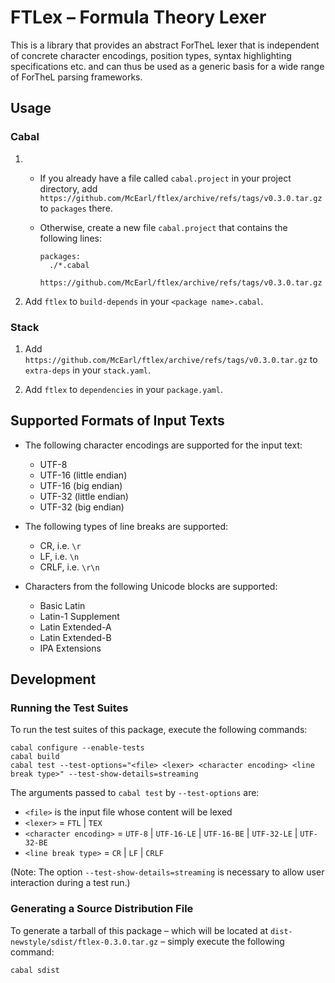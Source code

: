 # FTLex – Formula Theory Lexer

This is a library that provides an abstract ForTheL lexer that is independent
of concrete character encodings, position types, syntax highlighting
specifications etc. and can thus be used as a generic basis for a wide range of
ForTheL parsing frameworks.


## Usage

### Cabal

1.  * If you already have a file called `cabal.project` in your project directory,
      add `https://github.com/McEarl/ftlex/archive/refs/tags/v0.3.0.tar.gz`
      to `packages` there.

    * Otherwise, create a new file `cabal.project` that contains the following lines:

      ```cabal
      packages:
        ./*.cabal
        https://github.com/McEarl/ftlex/archive/refs/tags/v0.3.0.tar.gz
      ```

2.  Add `ftlex` to `build-depends` in your `<package name>.cabal`.


### Stack

1.  Add `https://github.com/McEarl/ftlex/archive/refs/tags/v0.3.0.tar.gz`
    to `extra-deps` in your `stack.yaml`.

2.  Add `ftlex` to `dependencies` in your `package.yaml`.


## Supported Formats of Input Texts

* The following character encodings are supported for the input text:

  - UTF-8
  - UTF-16 (little endian)
  - UTF-16 (big endian)
  - UTF-32 (little endian)
  - UTF-32 (big endian)

* The following types of line breaks are supported:

  - CR, i.e. `\r`
  - LF, i.e. `\n`
  - CRLF, i.e. `\r\n`

* Characters from the following Unicode blocks are supported:

  - Basic Latin
  - Latin-1 Supplement
  - Latin Extended-A
  - Latin Extended-B
  - IPA Extensions


## Development

### Running the Test Suites

To run the test suites of this package, execute the following commands:

```
cabal configure --enable-tests
cabal build
cabal test --test-options="<file> <lexer> <character encoding> <line break type>" --test-show-details=streaming
```

The arguments passed to `cabal test` by `--test-options` are:

* `<file>` is the input file whose content will be lexed
* `<lexer>` = `FTL` | `TEX`
* `<character encoding>` = `UTF-8` | `UTF-16-LE` | `UTF-16-BE` | `UTF-32-LE` | `UTF-32-BE`
* `<line break type>` = `CR` | `LF` | `CRLF`

(Note: The option `--test-show-details=streaming` is necessary to allow user
interaction during a test run.)


### Generating a Source Distribution File

To generate a tarball of this package – which will be located at
`dist-newstyle/sdist/ftlex-0.3.0.tar.gz` – simply execute the following command:

```
cabal sdist
```
